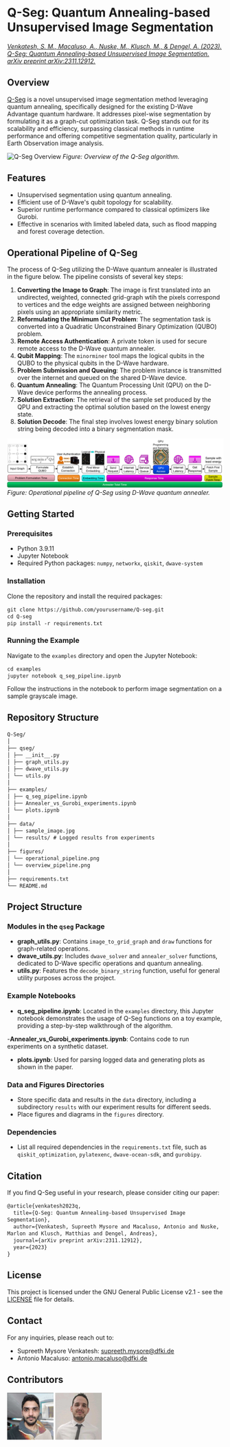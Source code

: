 # Q-Seg: Quantum Annealing-based Unsupervised Image Segmentation

[*Venkatesh, S. M., Macaluso, A., Nuske, M., Klusch, M., & Dengel, A. (2023). Q-Seg: Quantum Annealing-based Unsupervised Image Segmentation. arXiv preprint arXiv:2311.12912.*](https://arxiv.org/abs/2311.12912)

## Overview
[Q-Seg](https://arxiv.org/abs/2311.12912) is a novel unsupervised image segmentation method leveraging quantum annealing, specifically designed for the existing D-Wave Advantage quantum hardware. It addresses pixel-wise segmentation by formulating it as a graph-cut optimization task. Q-Seg stands out for its scalability and efficiency, surpassing classical methods in runtime performance and offering competitive segmentation quality, particularly in Earth Observation image analysis.

![Q-Seg Overview](figures/overview_pipeline.png)
*Figure: Overview of the Q-Seg algorithm.*

## Features
- Unsupervised segmentation using quantum annealing.
- Efficient use of D-Wave's qubit topology for scalability.
- Superior runtime performance compared to classical optimizers like Gurobi.
- Effective in scenarios with limited labeled data, such as flood mapping and forest coverage detection.

## Operational Pipeline of Q-Seg

The process of Q-Seg utilizing the D-Wave quantum annealer is illustrated in the figure below. The pipeline consists of several key steps:

1. **Converting the Image to Graph**: The image is first translated into an undirected, weighted, connected grid-graph wtih the pixels correspond to vertices and the edge weights are assigned between neighboring pixels using an appropriate similarity metric.
2. **Reformulating the Minimum Cut Problem**: The segmentation task is converted into a Quadratic Unconstrained Binary Optimization (QUBO) problem.
2. **Remote Access Authentication**: A private token is used for secure remote access to the D-Wave quantum annealer.
3. **Qubit Mapping**: The `minorminer` tool maps the logical qubits in the QUBO to the physical qubits in the D-Wave hardware.
4. **Problem Submission and Queuing**: The problem instance is transmitted over the internet and queued on the shared D-Wave device.
5. **Quantum Annealing**: The Quantum Processing Unit (QPU) on the D-Wave device performs the annealing process.
6. **Solution Extraction**: The retrieval of the sample set produced by the QPU and extracting the optimal solution based on the lowest energy state.
7. **Solution Decode**: The final step involves lowest energy binary solution string being decoded into a binary segmentation mask.

![Q-Seg Operational Pipeline](figures/operational_pipeline.png)
*Figure: Operational pipeline of Q-Seg using D-Wave quantum annealer.*

## Getting Started

### Prerequisites
- Python 3.9.11
- Jupyter Notebook
- Required Python packages: `numpy`, `networkx`, `qiskit`, `dwave-system`

### Installation
Clone the repository and install the required packages:
```
git clone https://github.com/yourusername/Q-seg.git
cd Q-seg
pip install -r requirements.txt
```

### Running the Example
Navigate to the `examples` directory and open the Jupyter Notebook:
```
cd examples
jupyter notebook q_seg_pipeline.ipynb
```

Follow the instructions in the notebook to perform image segmentation on a sample grayscale image.

## Repository Structure

```
Q-Seg/
│
├── qseg/
│ ├── __init__.py
│ ├── graph_utils.py
│ ├── dwave_utils.py
│ └── utils.py
│
├── examples/ 
│ ├── q_seg_pipeline.ipynb
│ ├── Annealer_vs_Gurobi_experiments.ipynb 
│ └── plots.ipynb 
│
├── data/ 
│ ├── sample_image.jpg
│ └── results/ # Logged results from experiments
│
├── figures/ 
│ └── operational_pipeline.png
│ └── overview_pipeline.png
│
├── requirements.txt 
└── README.md 
```

## Project Structure

### Modules in the `qseg` Package
- **graph_utils.py**: Contains `image_to_grid_graph` and `draw` functions for graph-related operations.
- **dwave_utils.py**: Includes `dwave_solver` and `annealer_solver` functions, dedicated to D-Wave specific operations and quantum annealing.
- **utils.py**: Features the `decode_binary_string` function, useful for general utility purposes across the project.

### Example Notebooks
- **q_seg_pipeline.ipynb**: Located in the `examples` directory, this Jupyter notebook demonstrates the usage of Q-Seg functions on a toy example, providing a step-by-step walkthrough of the algorithm.

-**Annealer_vs_Gurobi_experiments.ipynb**: Contains code to run experiments on a synthetic dataset.
- **plots.ipynb**: Used for parsing logged data and generating plots as shown in the paper.

### Data and Figures Directories
- Store specific data and results in the `data` directory, including a subdirectory `results` with our experiment results for different seeds.
- Place figures and diagrams in the `figures` directory.


### Dependencies
- List all required dependencies in the `requirements.txt` file, such as `qiskit_optimization`, `pylatexenc`, `dwave-ocean-sdk`, and `gurobipy`.





## Citation
If you find Q-Seg useful in your research, please consider citing our paper:
```
@article{venkatesh2023q,
  title={Q-Seg: Quantum Annealing-based Unsupervised Image Segmentation},
  author={Venkatesh, Supreeth Mysore and Macaluso, Antonio and Nuske, Marlon and Klusch, Matthias and Dengel, Andreas},
  journal={arXiv preprint arXiv:2311.12912},
  year={2023}
}
```


## License

This project is licensed under the GNU General Public License v2.1 - see the [LICENSE](LICENSE) file for details.


## Contact

For any inquiries, please reach out to:

- Supreeth Mysore Venkatesh: supreeth.mysore@dfki.de
- Antonio Macaluso: antonio.macaluso@dfki.de


## Contributors

[![Supreeth Mysore Venkatesh](_repo_data/supreeth_thumbnail.png)](https://www.linkedin.com/in/supreethmv/)
[![Antonio Macaluso](_repo_data/antonio_thumbnail.png)](https://www.linkedin.com/in/antonio-macaluso/)

<!--*Click on the images to visit the authors' websites.*-->









